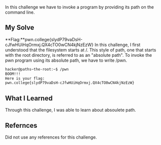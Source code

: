 In this challenge we have to invoke a program by providing its path on the command line.
## My Solve
**Flag:**pwn.college{slydP79vaDsH-cJfwHUiHqOrmxj.QX4cTO0wCN4kjNzEzW}
In this challenge, I first understood that the filesystem starts at /. This style of path, one that starts with the root directory, is referred to as an "absolute path".
To invoke the pwn program using its absolute path, we have to write /pwn.
```bash
hacker@paths~the-root:~$ /pwn
BOOM!!!
Here is your flag:
pwn.college{slydP79vaDsH-cJfwHUiHqOrmxj.QX4cTO0wCN4kjNzEzW}
```
## What I Learned
Through this challenge, I was able to learn about absoulete path.

## Refernces
Did not use any references for this challenge.
